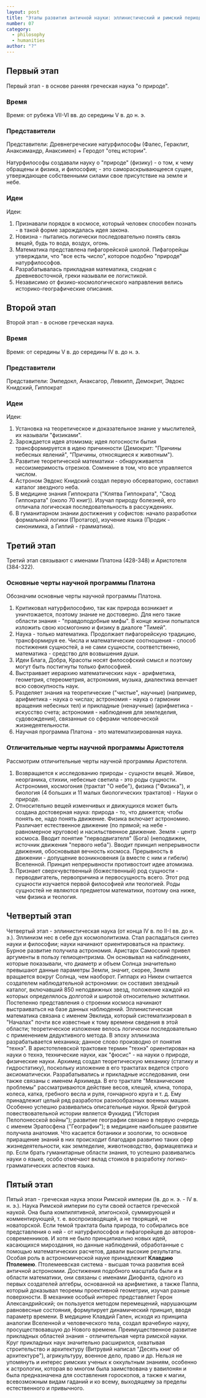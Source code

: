 ```yaml
---
layout: post
title: "Этапы развития античной науки: эллинистический и римский периоды; геоцентрическая модель мира К. Птолемея; состояние математических, естественно-научных, социо-гуманитарных и технических знаний"
number: 07
category:
  - philosophy
  - humanities
author: "?"
---
```


## Первый этап
Первый этап - в основе ранняя греческая наука "о природе".

### Время
Время: от рубежа VII-VI вв. до середины V в. до н. э.

### Представители
Представители: Древнегреческие натурфилософы (Фалес, Гераклит, Анаксимандр, Анаксимен) + Геродот "отец истории".


Натурфилософы создавали науку о "природе" (физику) - о том, к чему обращены и физика, и философия; - это самораскрывающееся сущее, утверждающее собственными силами свое присутствие на земле и небе.

### Идеи
Идеи:
1. Признавали порядок в космосе, который человек способен познать - в такой форме зарождалась идея закона.
2. Новизна - пытались логически последовательно понять связь вещей, будь то вода, воздух, огонь.
3. Математика представлена пифагорейской школой. Пифагорейцы утверждали, что "все есть число", которое подобно "природе" натурфилософов.
4. Разрабатывалась прикладная математика, сходная с древневосточной, греки называли ее логистикой.
5. Независимо от физико-космологического направления велись историко-географические описания.

## Второй этап
Второй этап - в основе греческая наука.

### Время
Время: от середины V в. до середины IV в. до н. э.

### Представители
Представители: Эмпедокл, Анаксагор, Левкипп, Демокрит, Эвдокс Книдский, Гиппократ

### Идеи
Идеи:
1. Установка на теоретическое и доказательное знание у мыслителей, их называли "физиками".
2. Зарождается идея атомизма; идея логосности бытия трансформируется в идею причинности (Демокрит: "Причины небесных явлений", "Причины, относящиеся к животным").
3. Развитие теоретической математики - обнаруживается несоизмеримость отрезков. Сомнение в том, что все управляется числом.
4. Астроном Эвдокс Книдский создал первую обсерваторию, составил каталог звездного неба.
5. В медицине знания Гиппократа ("Клятва Гиппократа", "Свод Гиппократа" (около 70 книг)). Изучал природу болезней, его отличала логическая последовательность в рассуждениях.
6. В гуманитарном знании достижения у софистов: начало разработки формальной логики (Протагор), изучение языка (Продик - синонимика, а Гиппий - грамматика).

## Третий этап
Третий этап связывают с именами Платона (428-348) и Аристотеля (384-322).

### Основные черты научной программы Платона
Обозначим основные черты научной программы Платона.
1. Критиковал натурфилософию, так как природа возникает и уничтожается, поэтому знание не достоверно. Для него такие области знания - "правдоподобные мифы". В конце жизни попытался изложить свою космогонию и физику в диалоге "Тимей".
2. Наука - только математика. Продолжает пифагорейскую традицию, трансформируя ее. Числа и математические соотношения - способ постижения сущностей, а не сами сущности, соответственно, математика - средство для возвышения души.
3. Идеи Блага, Добра, Красоты носят философский смысл и поэтому могут быть постигнуты только философией.
4. Выстраивает иерархию математических наук - арифметика, геометрия, стереометрия, астрономия, музыка, диалектика венчает всю совокупность наук.
5. Разделяет знания на теоретические ("чистые", научные) (например, арифметика - наука о числах; астрономия - наука о гармонии вращения небесных тел) и прикладные (ненаучные) (арифметика - искусство счета; астрономия - наблюдения для земледелия, судовождения), связанные со сферами человеческой жизнедеятельности.
6. Научная программа Платона - это математизированная наука.

### Отличительные черты научной программы Аристотеля
Рассмотрим отличительные черты научной программы Аристотеля.
1. Возвращается к исследованию природы - сущности вещей. Живое, неорганика, стихии, небесные светила - это роды сущности. Астрономия, космогония (трактат "О небе"), физика ("Физика"), и биология (4 больших и 11 малых биологических трактатов) - Науки о природе.
2. Относительно вещей изменчивых и движущихся может быть создана достоверная наука: природа - то, что движется; чтобы понять ее, надо понять движение. Физика включает астрономию. Различает естественное движение (по прямой; на небе - равномерное круговое) и насильственное движение. Земля - центр космоса. Вводит понятие "перводвигателя" (Бога) (неподвижен, источник движения "первого неба"). Вводит принцип непрерывности движения, обосновывая вечность космоса. Прерывность в движении - допущение возникновения (а вместе с ним и гибели) Вселенной. Принцип непрерывности противостоит идее атомизма.
3. Признает сверхчувственный (божественный) род сущности - перводвигатель, первопричина и первосущность всего. Этот род сущности изучается первой философией или теологией. Роды сущностей не являются предметом математики, поэтому она ниже, чем физика и теология.

## Четвертый этап
Четвертый этап - эллинистическая наука (от конца IV в. по II-I вв. до н. э.). Эллинизм нес в себе дух космополитизма. Стал распадаться синтез науки и философии; науки начинают ориентироваться на практику. Бурное развитие получила астрономия. Аристарх Самосский привел аргументы в пользу гелиоцентризма. Он основывал на наблюдениях, которые показывали, что диаметр и объем Солнца значительно превышают данные параметры Земли, значит, скорее, Земля вращается вокруг Солнца, чем наоборот. Гиппарх из Никеи считается создателем наблюдательной астрономии: он составил звездный каталог, включавший 850 неподвижных звезд, положение каждой из которых определялось долготой и широтой относительно эклиптики. Постепенно представления о строении космоса начинают выстраиваться на базе данных наблюдений. Эллинистическая математика связана с именем Эвклида, который систематизировал в "Началах" почти все известные к тому времени сведения в этой области; теоретическое изложение велось логически последовательно с применением дедуктивного метода. В эпоху эллинизма разрабатывается механика; данное слово производно от понятия "технэ". В аристотелевской трактовке термин "технэ" ориентирован на науки о технэ, технические науки, как "фюсис" - на науки о природе, физические науки. Архимед создал теоретическую механику (статику и гидростатику), поскольку изложение в его трактатах ведется строго аксиоматически. Разрабатывались и прикладные исследования, они также связаны с именем Архимеда. В его трактате "Механические проблемы" рассматриваются действие весов, клещей, клина, топора, колеса, катка, гребного весла и руля, гончарного круга и т. д. Ему принадлежит целый ряд разработок разнообразных военных машин. Особенно успешно развивались описательные науки. Яркой фигурой повествовательной истории является Фукидид ("История Пелопонесской войны"); развитие географии связано в первую очередь с именем Эратосфена ("Географии"); в медицине наибольшее развитие получила анатомия. Что касается ботаники и зоологии, то основное приращение знаний в них происходит благодаря развитию таких сфер жизнедеятельности, как земледелие, животноводство, фармацевтика и пр. Если брать гуманитарные области знания, то успешно развивались науки о языке, особо отмечают вклад стоиков в разработку логико-грамматических аспектов языка.

## Пятый этап
Пятый этап - греческая наука эпохи Римской империи (Iв. до н. э. - IV в. н. э.). Наука Римской империи по сути своей остается греческой наукой. Она была компилятивной, эпигонской, суммирующей и комментирующей, т. е. воспроизводящей, а не творящей, не новаторской. Если темой трактата была природа, то собирались все представления о ней - от натурфилософов и пифагорейцев до авторов-современников. И хотя не было принципиально новых идей, касающихся мироздания, но данные наблюдений, обработанные с помощью математических расчетов, давали высокие результаты. Особая роль в астрономической науке принадлежит **Клавдию Птолемею**. Птолемеевская система - высшая точка развития всей античной астрономии. Достижения подобного масштаба были и в области математики, они связаны с именами Диофанта, одного из первых создателей алгебры, основанной на арифметике, а также Паппа, который доказывал теоремы проективной геометрии, изучал разные поверхности. В механике особый интерес представляет Герон Александрийский; он пользуется методом перемещений, нарушающим равновесные состояния, формулирует динамический принцип, вводя параметр времени. В медицине Клавдий Гален, исходя из принципа аналогии Вселенной и человеческого тела, создал врачебную науку, просуществовавшую до Нового времени. Преимущественное развитие прикладных областей знания - отличительная черта римской науки. Круг прикладных наук значительно расширился, охватывая строительство и архитектуру (Витрувий написал "Десять книг об архитектуре"), агрикультуру, военное дело, право и др. Нельзя не упомянуть и интерес римских ученых к оккультным знаниям, особенно к астрологии, которая во многом была заимствована у вавилонян и была предназначена для составления гороскопов, а также к магии, всевозможным видам гаданий и ко всему, выходящему за пределы естественного и привычного.

